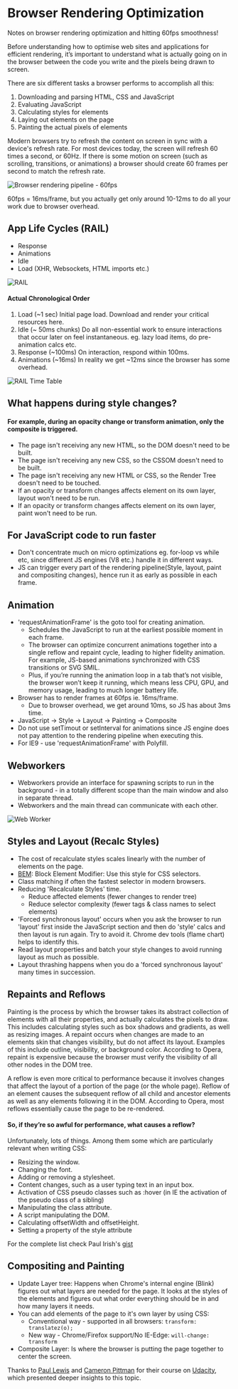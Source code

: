 # Browser Rendering Optimization
Notes on browser rendering optimization and hitting 60fps smoothness!

Before understanding how to optimise web sites and applications for efficient rendering, it’s important to understand what is actually going on in the browser between the code you write and the pixels being drawn to screen. 

There are six different tasks a browser performs to accomplish all this:

1. Downloading and parsing HTML, CSS and JavaScript
2. Evaluating JavaScript
3. Calculating styles for elements
4. Laying out elements on the page
5. Painting the actual pixels of elements

Modern browsers try to refresh the content on screen in sync with a device's refresh rate. 
For most devices today, the screen will refresh 60 times a second, or 60Hz. 
If there is some motion on screen (such as scrolling, transitions, or animations) a browser should create 60 frames per second to match the refresh rate.

![Browser rendering pipeline - 60fps](https://cdn.rawgit.com/vasanthk/Browser-Rendering-Optimization/master/imgs/60fps.png)  

60fps = 16ms/frame, but you actually get only around 10-12ms to do all your work due to browser overhead.

## App Life Cycles (RAIL)
 * Response
 * Animations
 * Idle
 * Load (XHR, Websockets, HTML imports etc.)
 
![RAIL](https://cdn.rawgit.com/vasanthk/Browser-Rendering-Optimization/master/imgs/RAIL.png)
 
#### Actual Chronological Order
1. Load (~1 sec) Initial page load. Download and render your critical resources here.
2. Idle (~ 50ms chunks) Do all non-essential work to ensure interactions that occur later on feel instantaneous. eg. lazy load items, do pre-animation calcs etc.
3. Response (~100ms) On interaction, respond within 100ms.
4. Animations (~16ms) In reality we get ~12ms since the browser has some overhead.

![RAIL Time Table](https://cdn.rawgit.com/vasanthk/Browser-Rendering-Optimization/master/imgs/RAIL-Time-Table.jpg)

## What happens during style changes?
#### For example, during an opacity change or transform animation, only the composite is triggered.
* The page isn't receiving any new HTML, so the DOM doesn't need to be built.
* The page isn't receiving any new CSS, so the CSSOM doesn't need to be built.
* The page isn't receiving any new HTML or CSS, so the Render Tree doesn't need to be touched.
* If an opacity or transform changes affects element on its own layer, layout won't need to be run.
* If an opacity or transform changes affects element on its own layer, paint won't need to be run.

## For JavaScript code to run faster
* Don't concentrate much on micro optimizations eg. for-loop vs while etc, since different JS engines (V8 etc.) handle it in different ways.
* JS can trigger every part of the rendering pipeline(Style, layout, paint and compositing changes), hence run it as early as possible in each frame.

## Animation
* 'requestAnimationFrame' is the goto tool for creating animation.
  * Schedules the JavaScript to run at the earliest possible moment in each frame.
  * The browser can optimize concurrent animations together into a single reflow and repaint cycle, leading to higher fidelity animation. For example, JS-based animations synchronized with CSS transitions or SVG SMIL. 
  * Plus, if you’re running the animation loop in a tab that’s not visible, the browser won’t keep it running, which means less CPU, GPU, and memory usage, leading to much longer battery life.
* Browser has to render frames at 60fps ie. 16ms/frame.
	* Due to browser overhead, we get around 10ms, so JS has about 3ms time.
* JavaScript -> Style -> Layout -> Painting -> Composite
* Do not use setTimout or setInterval for animations since JS engine does not pay attention to the rendering pipeline when executing this.
* For IE9 - use 'requestAnimationFrame' with Polyfill.

## Webworkers
* Webworkers provide an interface for spawning scripts to run in the background - in a totally different scope than the main window and also in separate thread.
* Webworkers and the main thread can communicate with each other.

![Web Worker](https://cdn.rawgit.com/vasanthk/Browser-Rendering-Optimization/master/imgs/Web-Worker.png)

## Styles and Layout (Recalc Styles)
* The cost of recalculate styles scales linearly with the number of elements on the page.
* [BEM](https://css-tricks.com/bem-101/): Block Element Modifier: Use this style for CSS selectors.
* Class matching if often the fastest selector in modern browsers.
* Reducing 'Recalculate Styles' time.
	* Reduce affected elements (fewer changes to render tree)
	* Reduce selector complexity (fewer tags & class names to select elements)
* 'Forced synchronous layout' occurs when you ask the browser to run 'layout' first inside the JavaScript section and then do 'style' calcs and then layout is run again. Try to avoid it. Chrome dev tools (flame chart) helps to identify this.
* Read layout properties and batch your style changes to avoid running layout as much as possible.
* Layout thrashing happens when you do a 'forced synchronous layout' many times in succession.

## Repaints and Reflows
Painting is the process by which the browser takes its abstract collection of elements with all their properties, and actually calculates the pixels to draw. 
This includes calculating styles such as box shadows and gradients, as well as resizing images.
A repaint occurs when changes are made to an elements skin that changes visibility, but do not affect its layout. 
Examples of this include outline, visibility, or background color. According to Opera, repaint is expensive because the browser must verify the visibility of all other nodes in the DOM tree.

A reflow is even more critical to performance because it involves changes that affect the layout of a portion of the page (or the whole page). 
Reflow of an element causes the subsequent reflow of all child and ancestor elements as well as any elements following it in the DOM. 
According to Opera, most reflows essentially cause the page to be re-rendered.

#### So, if they’re so awful for performance, what causes a reflow?
Unfortunately, lots of things. Among them some which are particularly relevant when writing CSS:

* Resizing the window.
* Changing the font.
* Adding or removing a stylesheet.
* Content changes, such as a user typing text in an input box.
* Activation of CSS pseudo classes such as :hover (in IE the activation of the pseudo class of a sibling)
* Manipulating the class attribute.
* A script manipulating the DOM.
* Calculating offsetWidth and offsetHeight.
* Setting a property of the style attribute

For the complete list check Paul Irish's [gist](https://gist.github.com/paulirish/5d52fb081b3570c81e3a)

## Compositing and Painting
* Update Layer tree: Happens when Chrome's internal engine (Blink) figures out what layers are needed for the page. It looks at the styles of the elements and figures out what order everything should be in and how many layers it needs.
* You can add elements of the page to it's own layer by using CSS:
  * Conventional way - supported in all browsers: ```transform: translatez(o);```
  * New way - Chrome/Firefox support/No IE-Edge:  ```will-change: transform```
* Composite Layer: Is where the browser is putting the page together to center the screen.

Thanks to [Paul Lewis](https://twitter.com/aerotwist) and [Cameron Pittman](https://twitter.com/cwpittman) for their course on [Udacity](https://www.udacity.com/course/browser-rendering-optimization--ud860), which presented deeper insights to this topic.

